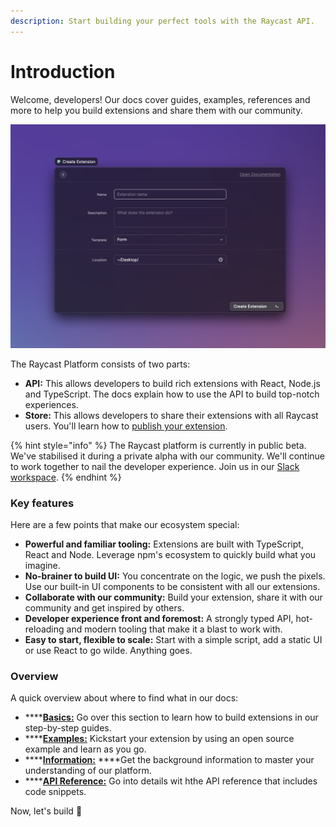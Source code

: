 ```yaml
---
description: Start building your perfect tools with the Raycast API.
---
```


# Introduction

Welcome, developers! Our docs cover guides, examples, references and more to help you build extensions and share them with our community.

![](.gitbook/assets/cleanshot-2021-09-28-at-3.07.26-2x.png)

The Raycast Platform consists of two parts:

* **API:** This allows developers to build rich extensions with React, Node.js and TypeScript. The docs explain how to use the API to build top-notch experiences.
* **Store:** This allows developers to share their extensions with all Raycast users. You'll learn how to [publish your extension](basics/publish-an-extension.md).

{% hint style="info" %}
The Raycast platform is currently in public beta. We've stabilised it during a private alpha with our community. We'll continue to work together to nail the developer experience. Join us in our [Slack workspace](https://raycast.com/community).
{% endhint %}

### Key features

Here are a few points that make our ecosystem special:

* **Powerful and familiar tooling:** Extensions are built with TypeScript, React and Node. Leverage npm's ecosystem to quickly build what you imagine.
* **No-brainer to build UI:** You concentrate on the logic, we push the pixels. Use our built-in UI components to be consistent with all our extensions. 
* **Collaborate with our community:** Build your extension, share it with our community and get inspired by others. 
* **Developer experience front and foremost:** A strongly typed API, hot-reloading and modern tooling that make it a blast to work with.
* **Easy to start, flexible to scale:** Start with a simple script, add a static UI or use React to go wilde. Anything goes.

### Overview

A quick overview about where to find what in our docs: 

* \*\*\*\*[**Basics:**](basics/getting-started.md) Go over this section to learn how to build extensions in our step-by-step guides.
* \*\*\*\*[**Examples:**](examples/todo-list.md) Kickstart your extension by using an open source example and learn as you go.
* \*\*\*\*[**Information:**](information/cli.md) ****Get the background information to master your understanding of our platform.
* \*\*\*\*[**API Reference:**](api-reference/clipboard.md) Go into details wit hthe API reference that includes code snippets.

Now, let's build 💪

